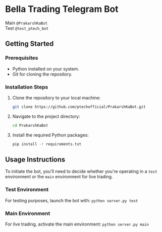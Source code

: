 # Bella Trading Telegram Bot
Main ```@PrakarshKaBot``` <br>
Test ```@test_ptech_bot```



## Getting Started

### Prerequisites

- Python installed on your system.
- Git for cloning the repository.

### Installation Steps

1. Clone the repository to your local machine:
    ```sh
    git clone https://github.com/ptechofficial/PrakarshKaBot.git
    ```

2. Navigate to the project directory:
    ```sh
    cd PrakarshKaBot
    ```

3. Install the required Python packages:
    ```sh
    pip install -r requirements.txt
    ```

## Usage Instructions

To initiate the bot, you'll need to decide whether you're operating in a `test` environment or the `main` environment for live trading.

### Test Environment

For testing purposes, launch the bot with:
    ```
    python server.py test
    ```

### Main Environment

For live trading, activate the main environment:
    ```
    python server.py main
    ```

